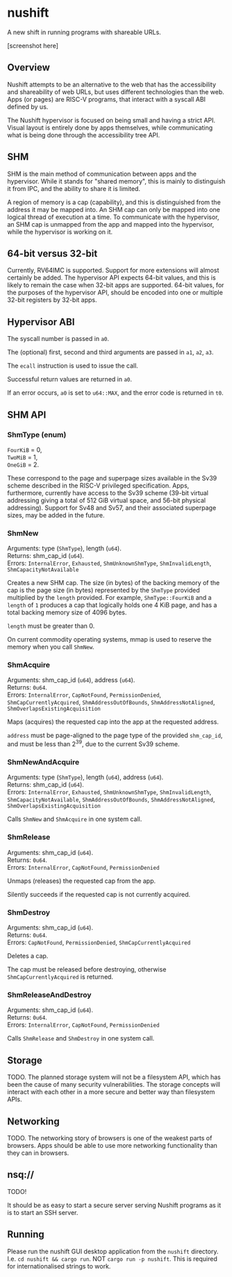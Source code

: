 # nushift

A new shift in running programs with shareable URLs.

[screenshot here]

## Overview

Nushift attempts to be an alternative to the web that has the accessibility and shareability of web URLs, but uses different technologies than the web. Apps (or pages) are RISC-V programs, that interact with a syscall ABI defined by us.

The Nushift hypervisor is focused on being small and having a strict API. Visual layout is entirely done by apps themselves, while communicating what is being done through the accessibility tree API.

## SHM

SHM is the main method of communication between apps and the hypervisor. While it stands for "shared memory", this is mainly to distinguish it from IPC, and the ability to share it is limited.

A region of memory is a cap (capability), and this is distinguished from the address it may be mapped into. An SHM cap can only be mapped into one logical thread of execution at a time. To communicate with the hypervisor, an SHM cap is unmapped from the app and mapped into the hypervisor, while the hypervisor is working on it.

## 64-bit versus 32-bit

Currently, RV64IMC is supported. Support for more extensions will almost certainly be added. The hypervisor API expects 64-bit values, and this is likely to remain the case when 32-bit apps are supported. 64-bit values, for the purposes of the hypervisor API, should be encoded into one or multiple 32-bit registers by 32-bit apps.

## Hypervisor ABI

The syscall number is passed in `a0`.

The (optional) first, second and third arguments are passed in `a1`, `a2`, `a3`.

The `ecall` instruction is used to issue the call.

Successful return values are returned in `a0`.

If an error occurs, `a0` is set to `u64::MAX`, and the error code is returned in `t0`.

## SHM API

### ShmType (enum)

`FourKiB` = 0,\
`TwoMiB` = 1,\
`OneGiB` = 2.

These correspond to the page and superpage sizes available in the Sv39 scheme described in the RISC-V privileged specification. Apps, furthermore, currently have access to the Sv39 scheme (39-bit virtual addressing giving a total of 512 GiB virtual space, and 56-bit physical addressing). Support for Sv48 and Sv57, and their associated superpage sizes, may be added in the future.

### ShmNew

Arguments: type (`ShmType`), length (`u64`).\
Returns: shm_cap_id (`u64`).\
Errors: `InternalError`, `Exhausted`, `ShmUnknownShmType`, `ShmInvalidLength`, `ShmCapacityNotAvailable`

Creates a new SHM cap. The size (in bytes) of the backing memory of the cap is the page size (in bytes) represented by the `ShmType` provided multiplied by the `length` provided. For example, `ShmType::FourKiB` and a `length` of `1` produces a cap that logically holds one 4 KiB page, and has a total backing memory size of 4096 bytes.

`length` must be greater than 0.

On current commodity operating systems, mmap is used to reserve the memory when you call `ShmNew`.

### ShmAcquire

Arguments: shm_cap_id (`u64`), address (`u64`).\
Returns: `0u64`.\
Errors: `InternalError`, `CapNotFound`, `PermissionDenied`, `ShmCapCurrentlyAcquired`, `ShmAddressOutOfBounds`, `ShmAddressNotAligned`, `ShmOverlapsExistingAcquisition`

Maps (acquires) the requested cap into the app at the requested address.

`address` must be page-aligned to the page type of the provided `shm_cap_id`, and must be less than 2<sup>39</sup>, due to the current Sv39 scheme.

### ShmNewAndAcquire

Arguments: type (`ShmType`), length (`u64`), address (`u64`).\
Returns: shm_cap_id (`u64`).\
Errors: `InternalError`, `Exhausted`, `ShmUnknownShmType`, `ShmInvalidLength`, `ShmCapacityNotAvailable`, `ShmAddressOutOfBounds`, `ShmAddressNotAligned`, `ShmOverlapsExistingAcquisition`

Calls `ShmNew` and `ShmAcquire` in one system call.

### ShmRelease

Arguments: shm_cap_id (`u64`).\
Returns: `0u64`.\
Errors: `InternalError`, `CapNotFound`, `PermissionDenied`

Unmaps (releases) the requested cap from the app.

Silently succeeds if the requested cap is not currently acquired.

### ShmDestroy

Arguments: shm_cap_id (`u64`).\
Returns: `0u64`.\
Errors: `CapNotFound`, `PermissionDenied`, `ShmCapCurrentlyAcquired`

Deletes a cap.

The cap must be released before destroying, otherwise `ShmCapCurrentlyAcquired` is returned.

### ShmReleaseAndDestroy

Arguments: shm_cap_id (`u64`).\
Returns: `0u64`.\
Errors: `InternalError`, `CapNotFound`, `PermissionDenied`

Calls `ShmRelease` and `ShmDestroy` in one system call.

## Storage

TODO. The planned storage system will not be a filesystem API, which has been the cause of many security vulnerabilities. The storage concepts will interact with each other in a more secure and better way than filesystem APIs.

## Networking

TODO. The networking story of browsers is one of the weakest parts of browsers. Apps should be able to use more networking functionality than they can in browsers.

## nsq://

TODO!

It should be as easy to start a secure server serving Nushift programs as it is to start an SSH server.

## Running

Please run the nushift GUI desktop application from the `nushift` directory. I.e. `cd nushift && cargo run`. NOT `cargo run -p nushift`. This is required for internationalised strings to work.
